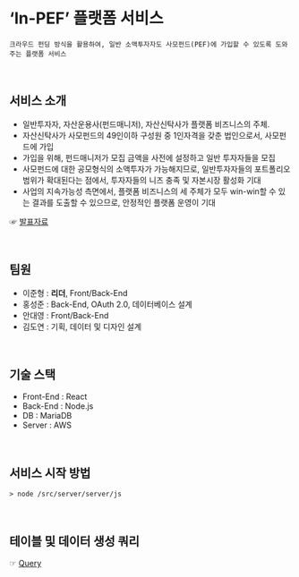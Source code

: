 ‘In-PEF’ 플랫폼 서비스
===
`크라우드 펀딩 방식을 활용하여, 일반 소액투자자도 사모펀드(PEF)에 가입할 수 있도록 도와주는 플랫폼 서비스`

<br>

서비스 소개
---
- 일반투자자, 자산운용사(펀드매니저), 자산신탁사가 플랫폼 비즈니스의 주체.
- 자산신탁사가 사모펀드의 49인이하 구성원 중 1인자격을 갖춘 법인으로서, 사모펀드에 가입
- 가입을 위해, 펀드매니저가 모집 금액을 사전에 설정하고 일반 투자자들을 모집
- 사모펀드에 대한 공모형식의 소액투자가 가능해지므로, 일반투자자들의 포트폴리오 범위가 확대된다는 점에서, 투자자들의 니즈 충족 및 자본시장 활성화 기대
- 사업의 지속가능성 측면에서, 플랫폼 비즈니스의 세 주체가 모두 win-win할 수 있는 결과를 도출할 수 있으므로, 안정적인 플랫폼 운영이 기대

☞ [발표자료](https://github.com/dyan03/Koscom-Hackathon-fin/blob/master/Presentation.pdf)

<br>

팀원
---
- 이준형 : <b>리더</b>, Front/Back-End
- 홍성준 : Back-End, OAuth 2.0, 데이터베이스 설계
- 안대영 : Front/Back-End
- 김도연 : 기획, 데이터 및 디자인 설계

<br>

기술 스택
---
- Front-End : React
- Back-End : Node.js
- DB : MariaDB
- Server : AWS

<br>

서비스 시작 방법
---
`> node /src/server/server/js`

<br>

테이블 및 데이터 생성 쿼리
---
☞ [Query](https://github.com/dyan03/Koscom-Hackathon-fin/blob/master/Query.txt)
